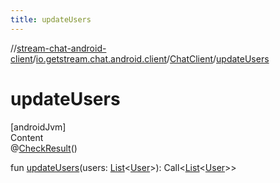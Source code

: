 ```yaml
---
title: updateUsers
---
```

//[stream-chat-android-client](../../../index.md)/[io.getstream.chat.android.client](../index.md)/[ChatClient](index.md)/[updateUsers](updateUsers.md)



# updateUsers  
[androidJvm]  
Content  
@[CheckResult](https://developer.android.com/reference/kotlin/androidx/annotation/CheckResult.html)()  
  
fun [updateUsers](updateUsers.md)(users: [List](https://kotlinlang.org/api/latest/jvm/stdlib/kotlin.collections/-list/index.html)&lt;[User](../../io.getstream.chat.android.client.models/User/index.md)&gt;): Call&lt;[List](https://kotlinlang.org/api/latest/jvm/stdlib/kotlin.collections/-list/index.html)&lt;[User](../../io.getstream.chat.android.client.models/User/index.md)&gt;&gt;  



